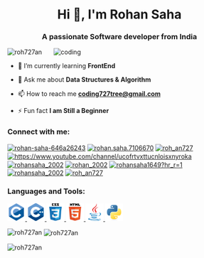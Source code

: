 <h1 align="center">Hi 👋, I'm Rohan Saha</h1>
<h3 align="center">A passionate Software developer from India</h3>
<img align="right" alt="coding" width="400" src="https://camo.githubusercontent.com/5ddf73ad3a205111cf8c686f687fc216c2946a75005718c8da5b837ad9de78c9/68747470733a2f2f7468756d62732e6766796361742e636f6d2f4576696c4e657874446576696c666973682d736d616c6c2e676966">
<p align="left"> <img src="https://komarev.com/ghpvc/?username=roh727an&label=Profile%20views&color=0e75b6&style=flat" alt="roh727an" /> </p>

- 🌱 I’m currently learning **FrontEnd**

- 💬 Ask me about **Data Structures & Algorithm**

- 📫 How to reach me **coding727tree@gmail.com**

- ⚡ Fun fact **I am Still a Beginner**

<h3 align="left">Connect with me:</h3>
<p align="left">
<a href="https://linkedin.com/in/rohan-saha-646a26243" target="blank"><img align="center" src="https://raw.githubusercontent.com/rahuldkjain/github-profile-readme-generator/master/src/images/icons/Social/linked-in-alt.svg" alt="rohan-saha-646a26243" height="30" width="40" /></a>
<a href="https://fb.com/rohan.saha.7106670" target="blank"><img align="center" src="https://raw.githubusercontent.com/rahuldkjain/github-profile-readme-generator/master/src/images/icons/Social/facebook.svg" alt="rohan.saha.7106670" height="30" width="40" /></a>
<a href="https://instagram.com/roh_an727" target="blank"><img align="center" src="https://raw.githubusercontent.com/rahuldkjain/github-profile-readme-generator/master/src/images/icons/Social/instagram.svg" alt="roh_an727" height="30" width="40" /></a>
<a href="https://www.youtube.com/c/https://www.youtube.com/channel/ucofrtvxttucnloisxnyroka" target="blank"><img align="center" src="https://raw.githubusercontent.com/rahuldkjain/github-profile-readme-generator/master/src/images/icons/Social/youtube.svg" alt="https://www.youtube.com/channel/ucofrtvxttucnloisxnyroka" height="30" width="40" /></a>
<a href="https://www.codechef.com/users/rohansaha_2002" target="blank"><img align="center" src="https://cdn.codechef.com/sites/default/files/uploads/pictures/4affd66504e9b0069d72dddacaadda29.png" alt="rohansaha_2002" height="30" width="40" /></a>
<a href="https://codeforces.com/profile/rohan_2002" target="blank"><img align="center" src="https://raw.githubusercontent.com/rahuldkjain/github-profile-readme-generator/master/src/images/icons/Social/codeforces.svg" alt="rohan_2002" height="30" width="40" /></a>
<a href="https://www.hackerrank.com/rohansaha1649?hr_r=1" target="blank"><img align="center" src="https://raw.githubusercontent.com/rahuldkjain/github-profile-readme-generator/master/src/images/icons/Social/hackerrank.svg" alt="rohansaha1649?hr_r=1" height="30" width="40" /></a>
<a href="https://www.leetcode.com/rohansaha_2002" target="blank"><img align="center" src="https://raw.githubusercontent.com/rahuldkjain/github-profile-readme-generator/master/src/images/icons/Social/leet-code.svg" alt="rohansaha_2002" height="30" width="40" /></a>
<a href="https://auth.geeksforgeeks.org/user/roh_an727" target="blank"><img align="center" src="https://raw.githubusercontent.com/rahuldkjain/github-profile-readme-generator/master/src/images/icons/Social/geeks-for-geeks.svg" alt="roh_an727" height="30" width="40" /></a>
</p>

<h3 align="left">Languages and Tools:</h3>
<p align="left"> <a href="https://www.cprogramming.com/" target="_blank" rel="noreferrer"> <img src="https://raw.githubusercontent.com/devicons/devicon/master/icons/c/c-original.svg" alt="c" width="40" height="40"/> </a> <a href="https://www.w3schools.com/cpp/" target="_blank" rel="noreferrer"> <img src="https://raw.githubusercontent.com/devicons/devicon/master/icons/cplusplus/cplusplus-original.svg" alt="cplusplus" width="40" height="40"/> </a> <a href="https://www.w3schools.com/css/" target="_blank" rel="noreferrer"> <img src="https://raw.githubusercontent.com/devicons/devicon/master/icons/css3/css3-original-wordmark.svg" alt="css3" width="40" height="40"/> </a> <a href="https://www.w3.org/html/" target="_blank" rel="noreferrer"> <img src="https://raw.githubusercontent.com/devicons/devicon/master/icons/html5/html5-original-wordmark.svg" alt="html5" width="40" height="40"/> </a> <a href="https://www.java.com" target="_blank" rel="noreferrer"> <img src="https://raw.githubusercontent.com/devicons/devicon/master/icons/java/java-original.svg" alt="java" width="40" height="40"/> </a> <a href="https://www.python.org" target="_blank" rel="noreferrer"> <img src="https://raw.githubusercontent.com/devicons/devicon/master/icons/python/python-original.svg" alt="python" width="40" height="40"/> </a> </p>

<p><img align="left" src="https://github-readme-stats.vercel.app/api/top-langs?username=roh727an&show_icons=true&locale=en&layout=compact" alt="roh727an" /></p>

<p>&nbsp;<img align="center" src="https://github-readme-stats.vercel.app/api?username=roh727an&show_icons=true&locale=en" alt="roh727an" /></p>

<p><img align="center" src="https://github-readme-streak-stats.herokuapp.com/?user=roh727an&" alt="roh727an" /></p>
